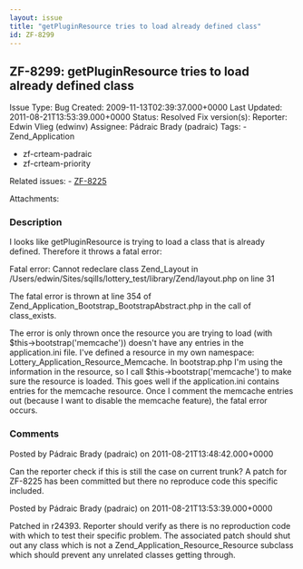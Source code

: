 ```yaml
---
layout: issue
title: "getPluginResource tries to load already defined class"
id: ZF-8299
---
```


ZF-8299: getPluginResource tries to load already defined class
--------------------------------------------------------------

 Issue Type: Bug Created: 2009-11-13T02:39:37.000+0000 Last Updated: 2011-08-21T13:53:39.000+0000 Status: Resolved Fix version(s): 
 Reporter:  Edwin Vlieg (edwinv)  Assignee:  Pádraic Brady (padraic)  Tags: - Zend\_Application
- zf-crteam-padraic
- zf-crteam-priority
 
 Related issues: - [ZF-8225](/issues/browse/ZF-8225)
 
 Attachments: 
### Description

I looks like getPluginResource is trying to load a class that is already defined. Therefore it throws a fatal error:

Fatal error: Cannot redeclare class Zend\_Layout in /Users/edwin/Sites/sqills/lottery\_test/library/Zend/layout.php on line 31

The fatal error is thrown at line 354 of Zend\_Application\_Bootstrap\_BootstrapAbstract.php in the call of class\_exists.

The error is only thrown once the resource you are trying to load (with $this->bootstrap('memcache')) doesn't have any entries in the application.ini file. I've defined a resource in my own namespace: Lottery\_Application\_Resource\_Memcache. In bootstrap.php I'm using the information in the resource, so I call $this->bootstrap('memcache') to make sure the resource is loaded. This goes well if the application.ini contains entries for the memcache resource. Once I comment the memcache entries out (because I want to disable the memcache feature), the fatal error occurs.

 

 

### Comments

Posted by Pádraic Brady (padraic) on 2011-08-21T13:48:42.000+0000

Can the reporter check if this is still the case on current trunk? A patch for ZF-8225 has been committed but there no reproduce code this specific included.

 

 

Posted by Pádraic Brady (padraic) on 2011-08-21T13:53:39.000+0000

Patched in r24393. Reporter should verify as there is no reproduction code with which to test their specific problem. The associated patch should shut out any class which is not a Zend\_Application\_Resource\_Resource subclass which should prevent any unrelated classes getting through.

 

 